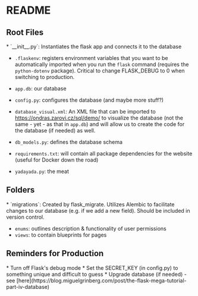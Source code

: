 # README #
<h2>Root Files</h2>
* `__init__.py`: Instantiates the flask app and connects it to the database

* `.flaskenv`: registers environment variables that you want to be automatically imported when you run the `flask` command (requires the `python-dotenv` package). Critical to change FLASK_DEBUG to 0 when switching to production.

* `app.db`: our database

* `config.py`: configures the database (and maybe more stuff?)

* `database_visual.xml`: An XML file that can be imported to https://ondras.zarovi.cz/sql/demo/ to visualize the database (not the same - yet - as that in `app.db`) and will allow us to create the code for the database (if needed) as well.

* `db_models.py`: defines the database schema

* `requirements.txt`: will contain all package dependencies for the website (useful for Docker down the road)

* `yadayada.py`: the meat

<h2>Folders</h2>
* `migrations`: Created by flask_migrate.  Utilizes Alembic to facilitate changes to our database (e.g. if we add a new field).  Should be included in version control.

* `enums`: outlines description & functionality of user permissions
* `views`: to contain blueprints for pages

<h2>Reminders for Production</h2>
* Turn off Flask's debug mode
* Set the SECRET_KEY (in config.py) to something unique and difficult to guess
* Upgrade database (if needed) - see [here](https://blog.miguelgrinberg.com/post/the-flask-mega-tutorial-part-iv-database)
